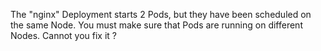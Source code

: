The "nginx" Deployment starts 2 Pods, but they have been scheduled
on the same Node. You must make sure that Pods are running on different Nodes.
Cannot you fix it ?

